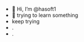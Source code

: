 - 👋 Hi, I’m @hasoft1 
- 👀 trying to learn something 
- keep trying 
- .
- .

<!---
hasoft1/hasoft1 is a ✨ special ✨ repository because its `README.md` (this file) appears on your GitHub profile.
You can click the Preview link to take a look at your changes.
--->
